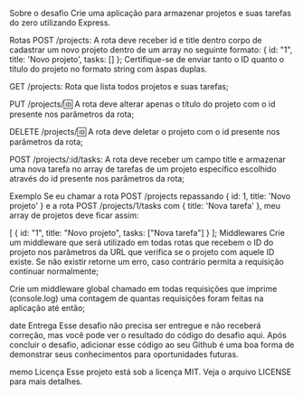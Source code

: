 Sobre o desafio
Crie uma aplicação para armazenar projetos e suas tarefas do zero utilizando Express.

Rotas
POST /projects: A rota deve receber id e title dentro corpo de cadastrar um novo projeto dentro de um array no seguinte formato: { id: "1", title: 'Novo projeto', tasks: [] }; Certifique-se de enviar tanto o ID quanto o título do projeto no formato string com àspas duplas.

GET /projects: Rota que lista todos projetos e suas tarefas;

PUT /projects/:id: A rota deve alterar apenas o título do projeto com o id presente nos parâmetros da rota;

DELETE /projects/:id: A rota deve deletar o projeto com o id presente nos parâmetros da rota;

POST /projects/:id/tasks: A rota deve receber um campo title e armazenar uma nova tarefa no array de tarefas de um projeto específico escolhido através do id presente nos parâmetros da rota;

Exemplo
Se eu chamar a rota POST /projects repassando { id: 1, title: 'Novo projeto' } e a rota POST /projects/1/tasks com { title: 'Nova tarefa' }, meu array de projetos deve ficar assim:

[
  {
    id: "1",
    title: "Novo projeto",
    tasks: ["Nova tarefa"]
  }
];
Middlewares
Crie um middleware que será utilizado em todas rotas que recebem o ID do projeto nos parâmetros da URL que verifica se o projeto com aquele ID existe. Se não existir retorne um erro, caso contrário permita a requisição continuar normalmente;

Crie um middleware global chamado em todas requisições que imprime (console.log) uma contagem de quantas requisições foram feitas na aplicação até então;

date Entrega
Esse desafio não precisa ser entregue e não receberá correção, mas você pode ver o resultado do código do desafio aqui. Após concluir o desafio, adicionar esse código ao seu Github é uma boa forma de demonstrar seus conhecimentos para oportunidades futuras.

memo Licença
Esse projeto está sob a licença MIT. Veja o arquivo LICENSE para mais detalhes.